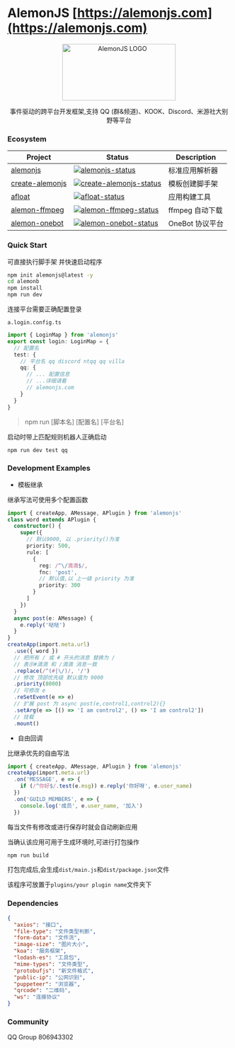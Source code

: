 # AlemonJS [https://alemonjs.com](https://alemonjs.com)

<div align="center">
  <a 
  href="https://alemonjs.com/" 
  target="_blank" 
  rel="noopener noreferrer">
  <img 
   width="256" 
   height="128"
   src="https://alemonjs.com/img/alemon.jpg" 
   alt="AlemonJS LOGO"
   >
  </a>
</div>

<div align="center">
  
事件驱动的跨平台开发框架,支持 QQ (群&频道)、KOOK、Discord、米游社大别野等平台

</div>

### Ecosystem

| Project           | Status                                               | Description     |
| ----------------- | ---------------------------------------------------- | --------------- |
| [alemonjs]        | [![alemonjs-status]][alemonjs-package]               | 标准应用解析器  |
| [create-alemonjs] | [![create-alemonjs-status]][create-alemonjs-package] | 模板创建脚手架  |
| [afloat]          | [![afloat-status]][afloat-package]                   | 应用构建工具    |
| [alemon-ffmpeg]   | [![alemon-ffmpeg-status]][alemon-ffmpeg-package]     | ffmpeg 自动下载 |
| [alemon-onebot]   | [![alemon-onebot-status]][alemon-onebot-package]     | OneBot 协议平台 |

>

[alemonjs]: https://github.com/ningmengchongshui/alemon
[alemonjs-status]: https://img.shields.io/npm/v/alemonjs.svg
[alemonjs-package]: https://www.npmjs.com/package/alemonjs

>

[create-alemonjs]: https://github.com/ningmengchongshui/alemon/tree/cli
[create-alemonjs-status]: https://img.shields.io/npm/v/create-alemonjs.svg
[create-alemonjs-package]: https://www.npmjs.com/package/create-alemonjs

>

[afloat]: https://github.com/ningmengchongshui/alemon/tree/rollup
[afloat-status]: https://img.shields.io/npm/v/afloat.svg
[afloat-package]: https://www.npmjs.com/package/afloat

>

[alemon-ffmpeg]: https://github.com/kongxiangyiren/alemon-ffmpeg
[alemon-ffmpeg-status]: https://img.shields.io/npm/v/alemon-ffmpeg.svg
[alemon-ffmpeg-package]: https://www.npmjs.com/package/alemon-ffmpeg

>

[alemon-onebot]: https://github.com/ningmengchongshui/alemon/tree/alemon-onebot
[alemon-onebot-status]: https://img.shields.io/npm/v/alemon-onebot.svg
[alemon-onebot-package]: https://www.npmjs.com/package/alemon-onebot

### Quick Start

可直接执行脚手架 并快速启动程序

```sh
npm init alemonjs@latest -y
cd alemonb
npm install
npm run dev
```

连接平台需要正确配置登录

`a.login.config.ts`

```ts
import { LoginMap } from 'alemonjs'
export const login: LoginMap = {
  // 配置名
  test: {
    // 平台名 qq discord ntqq qq villa
    qq: {
      // ... 配置信息
      // ...详细请看
      // alemonjs.com
    }
  }
}
```

> npm run [脚本名] [配置名] [平台名]

启动时带上匹配规则机器人正确启动

```sh
npm run dev test qq
```

### Development Examples

- 模板继承

继承写法可使用多个配置函数

```ts
import { createApp, AMessage, APlugin } from 'alemonjs'
class word extends APlugin {
  constructor() {
    super({
      // 默认9000, 以 .priority()为准
      priority: 500,
      rule: [
        {
          reg: /^\/滴滴$/,
          fnc: 'post',
          // 默认值,以 上一级 priority 为准
          priority: 300
        }
      ]
    })
  }
  async post(e: AMessage) {
    e.reply('哒哒')
  }
}
createApp(import.meta.url)
  .use({ word })
  // 把所有 / 或 # 开头的消息 替换为 /
  // 表示#滴滴 和 /滴滴 消息一致
  .replace(/^(#|\/)/, '/')
  // 修改 顶部优先级 默认值为 9000
  .priority(8000)
  // 可修改 e
  .reSetEvent(e => e)
  // 扩展 post 为 async post(e,control1,control2){}
  .setArg(e => [() => 'I am control2', () => 'I am control2'])
  // 挂载
  .mount()
```

- 自由回调

比继承优先的自由写法

```ts
import { createApp, AMessage, APlugin } from 'alemonjs'
createApp(import.meta.url)
  .on('MESSAGE', e => {
    if (/^你好$/.test(e.msg)) e.reply('你好呀', e.user_name)
  })
  .on('GUILD_MEMBERS', e => {
    console.log('成员', e.user_name, '加入')
  })
```

每当文件有修改或进行保存时就会自动刷新应用

当确认该应用可用于生成环境时,可进行打包操作

```sh
npm run build
```

打包完成后,会生成`dist/main.js`和`dist/package.json`文件

该程序可放置于`plugins/your plugin name`文件夹下

### Dependencies

```json
{
  "axios": "接口",
  "file-type": "文件类型判断",
  "form-data": "文件流",
  "image-size": "图片大小",
  "koa": "服务框架",
  "lodash-es": "工具包",
  "mime-types": "文件类型",
  "protobufjs": "新文件格式",
  "public-ip": "公网识别",
  "puppeteer": "浏览器",
  "qrcode": "二维码",
  "ws": "连接协议"
}
```

### Community

QQ Group 806943302
